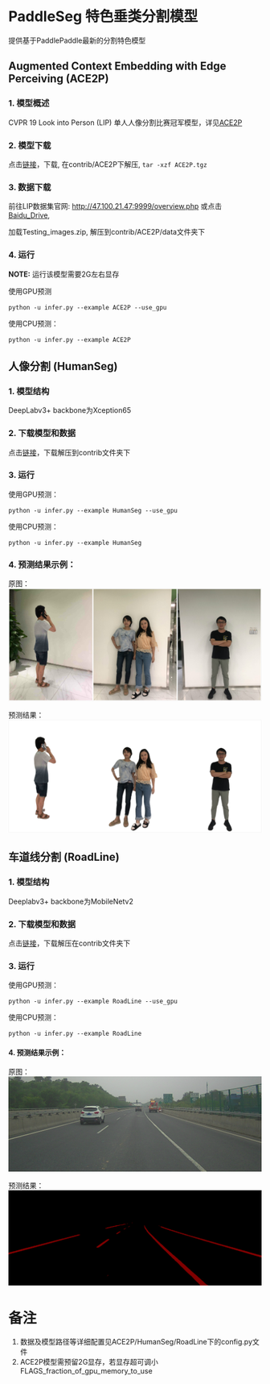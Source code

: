 # PaddleSeg 特色垂类分割模型

提供基于PaddlePaddle最新的分割特色模型

## Augmented Context Embedding with Edge Perceiving (ACE2P)


### 1. 模型概述

CVPR 19 Look into Person (LIP) 单人人像分割比赛冠军模型，详见[ACE2P](./ACE2P)

### 2. 模型下载

点击[链接](https://paddleseg.bj.bcebos.com/models/ACE2P.tgz)，下载, 在contrib/ACE2P下解压, `tar -xzf ACE2P.tgz`

### 3. 数据下载

前往LIP数据集官网: http://47.100.21.47:9999/overview.php 或点击 [Baidu_Drive](https://pan.baidu.com/s/1nvqmZBN#list/path=%2Fsharelink2787269280-523292635003760%2FLIP%2FLIP&parentPath=%2Fsharelink2787269280-523292635003760), 

加载Testing_images.zip, 解压到contrib/ACE2P/data文件夹下


### 4. 运行

**NOTE:** 运行该模型需要2G左右显存

使用GPU预测
```
python -u infer.py --example ACE2P --use_gpu
```

使用CPU预测：
```
python -u infer.py --example ACE2P
```

## 人像分割 (HumanSeg)


### 1. 模型结构

DeepLabv3+ backbone为Xception65

### 2. 下载模型和数据
 
点击[链接](https://paddleseg.bj.bcebos.com/models/HumanSeg.tgz)，下载解压到contrib文件夹下


### 3. 运行

使用GPU预测：
```
python -u infer.py --example HumanSeg --use_gpu
```


使用CPU预测：
```
python -u infer.py --example HumanSeg
```


### 4. 预测结果示例：

  原图：![](imgs/Human.jpg)
  
  预测结果：![](imgs/HumanSeg.jpg)

## 车道线分割 (RoadLine)

### 1. 模型结构

Deeplabv3+ backbone为MobileNetv2


### 2. 下载模型和数据

点击[链接](https://paddleseg.bj.bcebos.com/inference_model/RoadLine.tgz)，下载解压在contrib文件夹下

### 3. 运行
  
使用GPU预测：

```
python -u infer.py --example RoadLine --use_gpu
```


使用CPU预测：

```
python -u infer.py --example RoadLine
```


#### 4. 预测结果示例：
  
  原图：![](imgs/RoadLine.jpg)
  
  预测结果：![](imgs/RoadLine.png)

# 备注

1. 数据及模型路径等详细配置见ACE2P/HumanSeg/RoadLine下的config.py文件
2. ACE2P模型需预留2G显存，若显存超可调小FLAGS_fraction_of_gpu_memory_to_use
